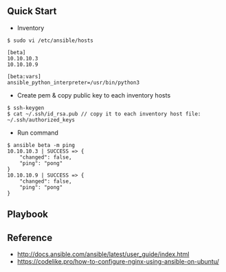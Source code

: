
## Quick Start
- Inventory
```
$ sudo vi /etc/ansible/hosts

[beta]
10.10.10.3
10.10.10.9

[beta:vars]
ansible_python_interpreter=/usr/bin/python3
```

- Create pem & copy public key to each inventory hosts
```
$ ssh-keygen
$ cat ~/.ssh/id_rsa.pub // copy it to each inventory host file: ~/.ssh/authorized_keys
```

- Run command
```
$ ansible beta -m ping
10.10.10.3 | SUCCESS => {
    "changed": false,
    "ping": "pong"
}
10.10.10.9 | SUCCESS => {
    "changed": false,
    "ping": "pong"
}
```

## Playbook


## Reference
- http://docs.ansible.com/ansible/latest/user_guide/index.html
- https://codelike.pro/how-to-configure-nginx-using-ansible-on-ubuntu/
